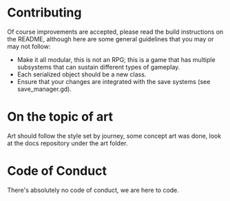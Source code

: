 # Contributing

Of course improvements are accepted, please read the build instructions on the README, although here are some general guidelines that you may or may not follow:

* Make it all modular, this is not an RPG; this is a game that has multiple subsystems that can sustain different types of gameplay.
* Each serialized object should be a new class.
* Ensure that your changes are integrated with the save systems (see save_manager.gd).

# On the topic of art

Art should follow the style set by journey, some concept art was done, look at the docs repository under the art folder.

# Code of Conduct

There's absolutely no code of conduct, we are here to code.